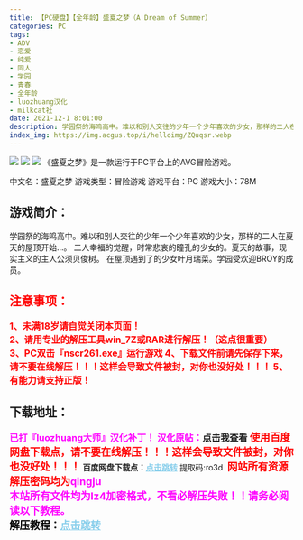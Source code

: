 ```yaml
---
title: 【PC硬盘】【全年龄】盛夏之梦（A Dream of Summer）
categories: PC
tags:
- ADV
- 恋爱
- 纯爱
- 同人
- 学园
- 青春
- 全年龄
- luozhuang汉化
- milkcat社
date: 2021-12-1 8:01:00
description: 学园祭的海鸣高中。难以和别人交往的少年一个少年喜欢的少女，那样的二人在夏天的屋顶开始…。二人幸福的觉醒，时常悲哀的瞳孔的少女的。夏天的故事，现实主义的主人公须贝俊树。在屋顶遇到了的少女叶月瑞菜。学园受欢迎BROY的成员。
index_img: https://img.acgus.top/i/helloimg/ZQuqsr.webp
---
```

![](https://img.acgus.top/i/helloimg/ZQuqsr.webp)
![](https://img.acgus.top/i/helloimg/ZQuxvT.webp)
![](https://img.acgus.top/i/helloimg/ZQueBq.webp)
《盛夏之梦》是一款运行于PC平台上的AVG冒险游戏。

中文名：盛夏之梦
游戏类型：冒险游戏
游戏平台：PC
游戏大小：78M

## 游戏简介：
学园祭的海鸣高中。难以和别人交往的少年一个少年喜欢的少女，那样的二人在夏天的屋顶开始…。
二人幸福的觉醒，时常悲哀的瞳孔的少女的。夏天的故事，现实主义的主人公须贝俊树。
在屋顶遇到了的少女叶月瑞菜。学园受欢迎BROY的成员。





## <font color=#FF0000 >注意事项：</font>
<font color=#FF0000 size=3><b>1、未满18岁请自觉关闭本页面！  
2、请用专业的解压工具win_7Z或RAR进行解压！（这点很重要）           
3、PC双击『nscr261.exe』运行游戏
4、下载文件前请先保存下来，请不要在线解压！！！这样会导致文件被封，对你也没好处！！！
5、有能力请支持正版！</b></font>

## 下载地址：
<font color=#FF00FF size=3>**已打『luozhuang大师』汉化补丁！**</font>
<font color=#FF00FF size=3>**汉化原帖：[点击我查看](https://blog.csdn.net/luozhuang/article/details/3359736)**</font>
<font color=#FF0000 size=4>**使用百度网盘下载点，请不要在线解压！！！这样会导致文件被封，对你也没好处！！！**</font>
<b>百度网盘下载点：</b><a href="https://pan.baidu.com/s/1A-TTNQEmFQ7ykgKxXVRehA?pwd=ro3d" style="color: #87CEEB;"><b>点击跳转</b></a> 提取码:ro3d
<a style="padding: 0" href="https://post.qingju.org/AD/"><img style="max-width:100%" src="https://img.acgus.top/i/2024/07/478f689b8021d8d499ab43d21acf137a.gif" alt=""></a>
<b><font color=#FF0000 size=4>网站所有资源解压密码均为</b></font><b><font color=#FF00FF size=4>qingju</font><font color=#FF0000 ></font></b><br><b><font color=#FF00FF size=4>本站所有文件均为lz4加密格式，不看必解压失败！！请务必阅读以下教程。</b></font><br><b><font color=#000 size=4>解压教程：</b><a href="https://post.qingju.org/tutorial/000/" style="color: #87CEEB;"><b>点击跳转</b></a>